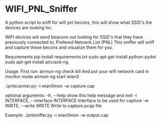 
# WIFI_PNL_Sniffer
A python script to sniff for wifi pnl becons, this will show what SSID's the devices are looking for.

WIFI devices will send beacons out looking for SSID's that they have previously connected to, Prefered Netowrk List (PNL)
This sniffer will sniff and capture these becons and visualize them for you.

Requirements
pip install requirements.txt
sudo apt-get install python-pydot
sudo apt-get install aircrack-ng

Usage:
First run:
airmon-ng check kill
And put your wifi network card in monitor mode
airmon-ng start wlan0 

.\pnlscanner.py -i wlan0mon -w capture.cap

optional arguments:
  -h, --help            show this help message and exit
  -i INTERFACE, --interface INTERFACE
                        Interface to be used for capture
  -w WRITE, --write WRITE
                        Write to capture pcap file

Example: ./pnlsniffer.py -i wlan0mon -w output.cap

